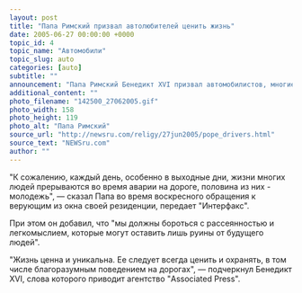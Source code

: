 ```yaml
---
layout: post
title: "Папа Римский призвал автолюбителей ценить жизнь"
date: 2005-06-27 00:00:00 +0000
topic_id: 4
topic_name: "Автомобили"
topic_slug: auto
categories: [auto]
subtitle: ""
announcement: "Папа Римский Бенедикт XVI призвал автомобилистов, многие из которых в летний период уезжают на отдых, не терять бдительность, поскольку это может привести \"к трагической гибели\"."
additional_content: ""
photo_filename: "142500_27062005.gif"
photo_width: 158
photo_height: 119
photo_alt: "Папа Римский"
source_url: "http://newsru.com/religy/27jun2005/pope_drivers.html"
source_text: "NEWSru.com"
author: ""
---
```

"К сожалению, каждый день, особенно в выходные дни, жизни многих людей прерываются во время аварии на дороге, половина из них - молодежь", &mdash; сказал Папа во время воскресного обращения к верующим из окна своей резиденции, передает "Интерфакс".

При этом он добавил, что "мы должны бороться с рассеянностью и легкомыслием, которые могут оставить лишь руины от будущего людей".

"Жизнь ценна и уникальна. Ее следует всегда ценить и охранять, в том числе благоразумным поведением на дорогах", &mdash; подчеркнул Бенедикт XVI, слова которого приводит агентство "Associated Press".
